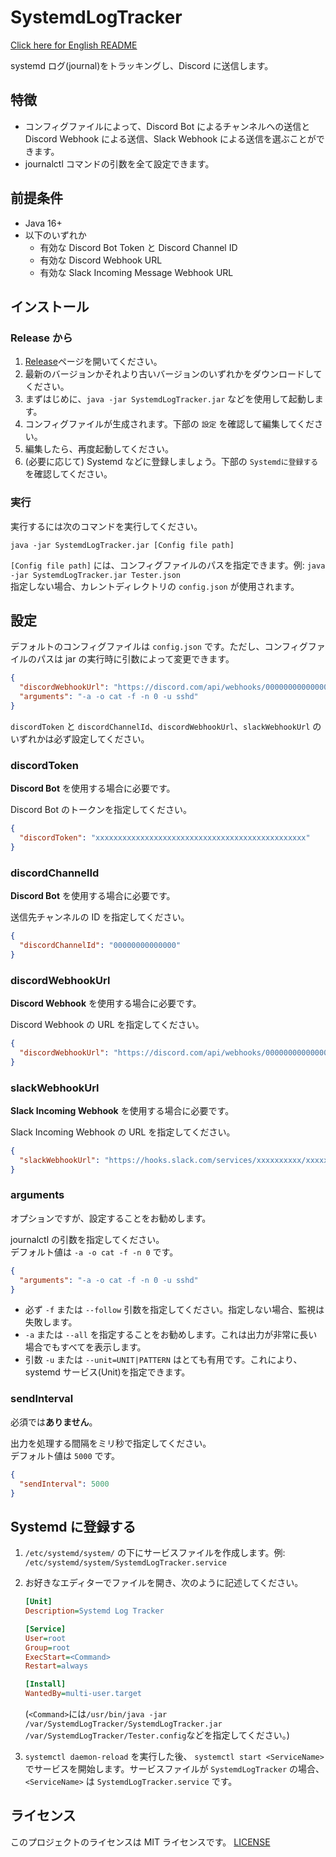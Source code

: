 # SystemdLogTracker

[Click here for English README](https://github.com/book000/SystemdLogTracker/blob/master/README.md)

systemd ログ(journal)をトラッキングし、Discord に送信します。

## 特徴

- コンフィグファイルによって、Discord Bot によるチャンネルへの送信と Discord Webhook による送信、Slack Webhook による送信を選ぶことができます。
- journalctl コマンドの引数を全て設定できます。

## 前提条件

- Java 16+
- 以下のいずれか
  - 有効な Discord Bot Token と Discord Channel ID
  - 有効な Discord Webhook URL
  - 有効な Slack Incoming Message Webhook URL

## インストール

### Release から

1. [Release](https://github.com/book000/SystemdLogTracker/releases)ページを開いてください。
2. 最新のバージョンかそれより古いバージョンのいずれかをダウンロードしてください。
3. まずはじめに、`java -jar SystemdLogTracker.jar` などを使用して起動します。
4. コンフィグファイルが生成されます。下部の `設定` を確認して編集してください。
5. 編集したら、再度起動してください。
6. (必要に応じて) Systemd などに登録しましょう。下部の `Systemdに登録する` を確認してください。

### 実行

実行するには次のコマンドを実行してください。

```shell
java -jar SystemdLogTracker.jar [Config file path]
```

`[Config file path]` には、コンフィグファイルのパスを指定できます。例: `java -jar SystemdLogTracker.jar Tester.json`  
指定しない場合、カレントディレクトリの `config.json` が使用されます。

## 設定

デフォルトのコンフィグファイルは `config.json` です。ただし、コンフィグファイルのパスは jar の実行時に引数によって変更できます。

```json
{
  "discordWebhookUrl": "https://discord.com/api/webhooks/00000000000000/xxxxxxxxxxxxxxxxxxxxxxxxxxxxxxxxxxxxxxxxxxxxxxx",
  "arguments": "-a -o cat -f -n 0 -u sshd"
}
```

`discordToken` と `discordChannelId`、`discordWebhookUrl`、`slackWebhookUrl` のいずれかは必ず設定してください。

### discordToken

**Discord Bot** を使用する場合に必要です。

Discord Bot のトークンを指定してください。

```json
{
  "discordToken": "xxxxxxxxxxxxxxxxxxxxxxxxxxxxxxxxxxxxxxxxxxxxxxx"
}
```

### discordChannelId

**Discord Bot** を使用する場合に必要です。

送信先チャンネルの ID を指定してください。

```json
{
  "discordChannelId": "00000000000000"
}
```

### discordWebhookUrl

**Discord Webhook** を使用する場合に必要です。

Discord Webhook の URL を指定してください。

```json
{
  "discordWebhookUrl": "https://discord.com/api/webhooks/00000000000000/xxxxxxxxxxxxxxxxxxxxxxxxxxxxxxxxxxxxxxxxxxxxxxx"
}
```

### slackWebhookUrl

**Slack Incoming Webhook** を使用する場合に必要です。

Slack Incoming Webhook の URL を指定してください。

```json
{
  "slackWebhookUrl": "https://hooks.slack.com/services/xxxxxxxxxx/xxxxxxxxxx/xxxxxxxxxxxxxxxxxxxxxxxxxxxxxxxxxxx"
}
```

### arguments

オプションですが、設定することをお勧めします。

journalctl の引数を指定してください。  
デフォルト値は `-a -o cat -f -n 0` です。

```json
{
  "arguments": "-a -o cat -f -n 0 -u sshd"
}
```

- 必ず `-f` または `--follow` 引数を指定してください。指定しない場合、監視は失敗します。
- `-a` または `--all` を指定することをお勧めします。これは出力が非常に長い場合でもすべてを表示します。
- 引数 `-u` または `--unit=UNIT|PATTERN` はとても有用です。これにより、systemd サービス(Unit)を指定できます。

### sendInterval

必須では**ありません**。

出力を処理する間隔をミリ秒で指定してください。  
デフォルト値は `5000` です。

```json
{
  "sendInterval": 5000
}
```

## Systemd に登録する

1. `/etc/systemd/system/` の下にサービスファイルを作成します。例: `/etc/systemd/system/SystemdLogTracker.service`
2. お好きなエディターでファイルを開き、次のように記述してください。

   ```ini
   [Unit]
   Description=Systemd Log Tracker

   [Service]
   User=root
   Group=root
   ExecStart=<Command>
   Restart=always

   [Install]
   WantedBy=multi-user.target
   ```

   (`<Command>`には`/usr/bin/java -jar /var/SystemdLogTracker/SystemdLogTracker.jar /var/SystemdLogTracker/Tester.config`などを指定してください。)

3. `systemctl daemon-reload` を実行した後、 `systemctl start <ServiceName>` でサービスを開始します。サービスファイルが `SystemdLogTracker` の場合、`<ServiceName>` は `SystemdLogTracker.service` です。

## ライセンス

このプロジェクトのライセンスは MIT ライセンスです。
[LICENSE](https://github.com/book000/SystemdLogTracker/blob/master/LICENSE)
